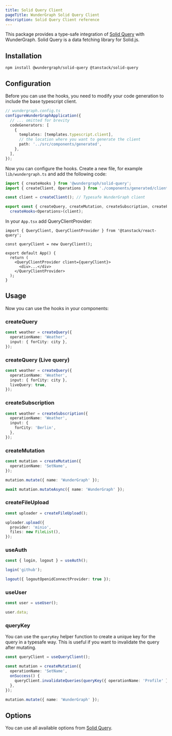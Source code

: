 ```yaml
---
title: Solid Query Client
pageTitle: WunderGraph Solid Query Client
description: Solid Query Client reference
---
```


This package provides a type-safe integration of [Solid Query](https://tanstack.com/query/v4/docs/react/adapters/solid-query) with WunderGraph.
Solid Query is a data fetching library for Solid.js.

## Installation

```shell
npm install @wundergraph/solid-query @tanstack/solid-query
```

## Configuration

Before you can use the hooks, you need to modify your code generation to include the base typescript client.

```typescript
// wundergraph.config.ts
configureWunderGraphApplication({
  // ... omitted for brevity
  codeGenerators: [
    {
      templates: [templates.typescript.client],
      // the location where you want to generate the client
      path: '../src/components/generated',
    },
  ],
});
```

Now you can configure the hooks. Create a new file, for example `lib/wundergraph.ts` and add the following code:

```ts
import { createHooks } from '@wundergraph/solid-query';
import { createClient, Operations } from './components/generated/client';

const client = createClient(); // Typesafe WunderGraph client

export const { createQuery, createMutation, createSubscription, createFileUpload, useUser, useAuth, queryKey } =
  createHooks<Operations>(client);
```

In your `App.tsx` add QueryClientProvider:

```tsx
import { QueryClient, QueryClientProvider } from '@tanstack/react-query';

const queryClient = new QueryClient();

export default App() {
  return (
    <QueryClientProvider client={queryClient}>
      <div>...</div>
    </QueryClientProvider>
  );
}
```

## Usage

Now you can use the hooks in your components:

### createQuery

```ts
const weather = createQuery({
  operationName: 'Weather',
  input: { forCity: city },
});
```

### createQuery (Live query)

```ts
const weather = createQuery({
  operationName: 'Weather',
  input: { forCity: city },
  liveQuery: true,
});
```

### createSubscription

```ts
const weather = createSubscription({
  operationName: 'Weather',
  input: {
    forCity: 'Berlin',
  },
});
```

### createMutation

```ts
const mutation = createMutation({
  operationName: 'SetName',
});

mutation.mutate({ name: 'WunderGraph' });

await mutation.mutateAsync({ name: 'WunderGraph' });
```

### createFileUpload

```ts
const uploader = createFileUpload();

uploader.upload({
  provider: 'minio',
  files: new FileList(),
});
```

### useAuth

```ts
const { login, logout } = useAuth();

login('github');

logout({ logoutOpenidConnectProvider: true });
```

### useUser

```ts
const user = useUser();

user.data;
```

### queryKey

You can use the `queryKey` helper function to create a unique key for the query in a typesafe way. This is useful if you want to invalidate the query after mutating.

```ts
const queryClient = useQueryClient();

const mutation = createMutation({
  operationName: 'SetName',
  onSuccess() {
    queryClient.invalidateQueries(queryKey({ operationName: 'Profile' }));
  },
});

mutation.mutate({ name: 'WunderGraph' });
```

## Options

You can use all available options from [Solid Query](https://tanstack.com/query/v4/docs/solid/overview).
